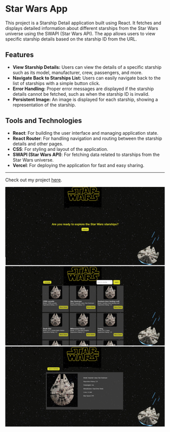 # Star Wars App

This project is a Starship Detail application built using React. It fetches and displays detailed information about different starships from the Star Wars universe using the SWAPI (Star Wars API). The app allows users to view specific starship details based on the starship ID from the URL.

## Features

- **View Starship Details:** Users can view the details of a specific starship such as its model, manufacturer, crew, passengers, and more.
- **Navigate Back to Starships List:** Users can easily navigate back to the list of starships with a simple button click.
- **Error Handling:** Proper error messages are displayed if the starship details cannot be fetched, such as when the starship ID is invalid.
- **Persistent Image:** An image is displayed for each starship, showing a representation of the starship.

## Tools and Technologies

- **React**: For building the user interface and managing application state.
- **React Router**: For handling navigation and routing between the starship details and other pages.
- **CSS**: For styling and layout of the application.
- **SWAPI (Star Wars API)**: For fetching data related to starships from the Star Wars universe.
- **Vercel**: For deploying the application for fast and easy sharing.

---

Check out my project [here](https://starwars-app-pied.vercel.app/).

![github](/public/starwars-1.png)
![github](/public/starwars-2.png)
![github](/public/starwars-3.png)